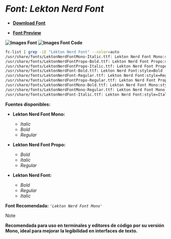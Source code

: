 <!-- Autor: Daniel Benjamin Perez Morales -->
<!-- GitHub: https://github.com/DanielBenjaminPerezMoralesDev13 -->
<!-- Gitlab: https://gitlab.com/DanielBenjaminPerezMoralesDev13 -->
<!-- Correo electrónico: danielperezdev@proton.me -->

# ***Font: Lekton Nerd Font***

- **[Download Font](https://github.com/ryanoasis/nerd-fonts/releases/download/v3.2.1/Lekton.zip "https://github.com/ryanoasis/nerd-fonts/releases/download/v3.2.1/Lekton.zip")**

- **[Font Preview](https://www.programmingfonts.org/#lekton "https://www.programmingfonts.org/#lekton")**

**![Images Font](../../Fonts/Lekton%20Nerd%20Font.png "Fonts/Lekton Nerd Font.png")**
**![Images Font Code](../../Font%20Images%20Code/Lekton%20Nerd%20Font%20Code.png "Font Images Code/Lekton Nerd Font Code.png")**

```bash
fc-list | grep -iE "Lekton Nerd Font" --color=auto
/usr/share/fonts/LektonNerdFontMono-Italic.ttf: Lekton Nerd Font Mono:style=Italic
/usr/share/fonts/LektonNerdFontPropo-Bold.ttf: Lekton Nerd Font Propo:style=Bold
/usr/share/fonts/LektonNerdFontPropo-Italic.ttf: Lekton Nerd Font Propo:style=Italic
/usr/share/fonts/LektonNerdFont-Bold.ttf: Lekton Nerd Font:style=Bold
/usr/share/fonts/LektonNerdFont-Regular.ttf: Lekton Nerd Font:style=Regular
/usr/share/fonts/LektonNerdFontPropo-Regular.ttf: Lekton Nerd Font Propo:style=Regular
/usr/share/fonts/LektonNerdFontMono-Bold.ttf: Lekton Nerd Font Mono:style=Bold
/usr/share/fonts/LektonNerdFontMono-Regular.ttf: Lekton Nerd Font Mono:style=Regular
/usr/share/fonts/LektonNerdFont-Italic.ttf: Lekton Nerd Font:style=Italic
```

**Fuentes disponibles:**

- **Lekton Nerd Font Mono:**
  - *Italic*
  - *Bold*
  - *Regular*

- **Lekton Nerd Font Propo:**
  - *Bold*
  - *Italic*
  - *Regular*

- **Lekton Nerd Font:**
  - *Bold*
  - *Regular*
  - *Italic*

**Font Recomendada:** *`'Lekton Nerd Font Mono'`*

> [!NOTE]
> **Recomendada para uso en terminales y editores de código por su versión Mono, ideal para mejorar la legibilidad en interfaces de texto.**
